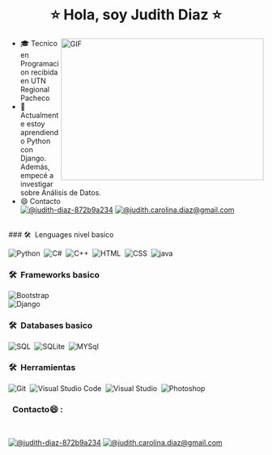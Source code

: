 
<h1 align="center" ><b>⭐ Hola, soy Judith Diaz ⭐</b></h1>


<img align="right" alt="GIF" src="https://i.gifer.com/7USR.gif" width="400" height="280" />

- 🎓  Tecnico en Programacion  recibida en UTN Regional Pacheco
- 🌱 Actualmente estoy aprendiendo Python con Django. Además, empecé a investigar sobre Análisis de Datos.
- 😄 Contacto <br>
 [![@judith-diaz-872b9a234](https://img.icons8.com/fluency/48/000000/linkedin.png "@judith-diaz-872b9a234")](https://www.linkedin.com/in/judith-diaz-872b9a234/)  [![@judith.carolina.diaz@gmail.com](https://img.icons8.com/fluency/48/000000/apple-mail.png "@judith.carolina.diaz@gmail.com")](judith.carolina.diaz@gmail.com)

<br>
### 🛠 &nbsp;Lenguages nivel basico

![Python](https://img.shields.io/badge/-Python-05122A?style=flat&logo=python)&nbsp;
![C#](https://img.shields.io/badge/-C%23-800080%3Fstyle%3Dflat%26logo%3DC%23%26logoColor%3DA8B9CC?color=800080)&nbsp;
![C++](https://img.shields.io/badge/-C++-05122A?style=flat&logo=C%2B%2B&logoColor=00599C)&nbsp;
![HTML](https://img.shields.io/badge/-HTML-05122A?style=flat&logo=HTML5)&nbsp;
![CSS](https://img.shields.io/badge/-CSS-05122A?style=flat&logo=CSS3&logoColor=1572B6)&nbsp;
![java](https://img.shields.io/badge/-java-800080%3Fstyle%3Dflat%26logo%3DC%23%26logoColor%3DA8B9CC?color=800080)&nbsp;
### 🛠 &nbsp;Frameworks basico
![Bootstrap](https://img.shields.io/badge/-Bootstrap-05122A?style=flat&logo=bootstrap&logoColor=563D7C)\
![Django](https://img.shields.io/badge/-MySql-800080%3Fstyle%3Dflat%26logo%3DMysqle%26logoColor%3DA8B9CC?color=147a9b)&nbsp;
### 🛠 &nbsp;Databases basico
![SQL](https://img.shields.io/badge/-SQL-800080%3Fstyle%3Dflat%26logo%3DSQL%26logoColor%3DA8B9CC?color=274ad1)&nbsp;
![SQLite](https://img.shields.io/badge/-SQLite-800080%3Fstyle%3Dflat%26logo%3DSQLite%26logoColor%3DA8B9CC?color=147a9b)&nbsp;
![MYSql](https://img.shields.io/badge/-MySql-800080%3Fstyle%3Dflat%26logo%3DMysqle%26logoColor%3DA8B9CC?color=147a9b)&nbsp;
### 🛠 &nbsp;Herramientas 

![Git](https://img.shields.io/badge/-Git-05122A?style=flat&logo=git)&nbsp;
![Visual Studio Code](https://img.shields.io/badge/-Visual%20Studio%20Code-05122A?style=flat&logo=visual-studio-code&logoColor=007ACC)&nbsp;
![Visual Studio ](https://img.shields.io/badge/-Visual%20Studio%20-05122A?style=flat&logo=visual-studio-code&logoColor=007ACC)&nbsp;
![Photoshop](https://img.shields.io/badge/-Photoshop-05122A?style=flat&logo=adobe-photoshop)&nbsp;

### &nbsp; Contacto😄 :

<br>

 [![@judith-diaz-872b9a234](https://img.icons8.com/fluency/48/000000/linkedin.png "@judith-diaz-872b9a234")](https://www.linkedin.com/in/judith-diaz-872b9a234/)  [![@judith.carolina.diaz@gmail.com](https://img.icons8.com/fluency/48/000000/apple-mail.png "@judith.carolina.diaz@gmail.com")](judith.carolina.diaz@gmail.com)

<br>
